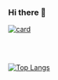 ### Hi there 👋


[![card](https://github-readme-stats.vercel.app/api?username=Capamara&theme=tokyonight)](https://github.com/Capamara/)

<br>
<br>

[![Top Langs](https://github-readme-stats.vercel.app/api/top-langs/?username=Capamara)](https://github.com/Capamara/github-readme-stats)





<!--
**Capamara/Capamara** is a ✨ _special_ ✨ repository because its `README.md` (this file) appears on your GitHub profile.

Here are some ideas to get you started:

- 🔭 I’m currently working on ...
- 🌱 I’m currently learning ...
- 👯 I’m looking to collaborate on ...
- 🤔 I’m looking for help with ...
- 💬 Ask me about ...
- 📫 How to reach me: ...
- 😄 Pronouns: ...
- ⚡ Fun fact: ...
-->
